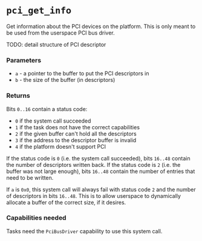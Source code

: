# `pci_get_info`
Get information about the PCI devices on the platform. This is only meant to be used from the userspace PCI bus
driver.

TODO: detail structure of PCI descriptor

### Parameters
- `a` - a pointer to the buffer to put the PCI descriptors in
- `b` - the size of the buffer (in descriptors)

### Returns
Bits `0..16` contain a status code:
- `0` if the system call succeeded
- `1` if the task does not have the correct capabilities
- `2` if the given buffer can't hold all the descriptors
- `3` if the address to the descriptor buffer is invalid
- `4` if the platform doesn't support PCI

If the status code is `0` (i.e. the system call succeeded), bits `16..48` contain the number of descriptors written back.
If the status code is `2` (i.e. the buffer was not large enough), bits `16..48` contain the number of entries that
need to be written.

If `a` is `0x0`, this system call will always fail with status code `2` and the number of descriptors in bits
`16..48`. This is to allow userspace to dynamically allocate a buffer of the correct size, if it desires.

### Capabilities needed
Tasks need the `PciBusDriver` capability to use this system call.
